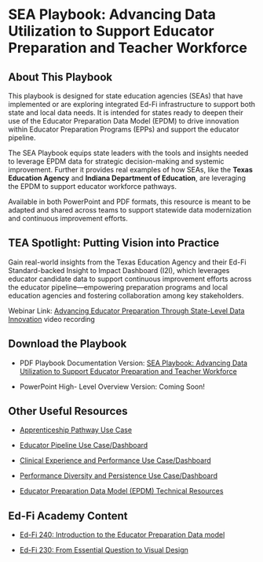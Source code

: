 ---
---

# SEA Playbook: Advancing Data Utilization to Support Educator Preparation and Teacher Workforce

## About This Playbook

This playbook is designed for state education agencies (SEAs) that have implemented or are exploring integrated Ed-Fi infrastructure to support both state and local data needs. It is intended for states ready to deepen their use of the Educator Preparation Data Model (EPDM) to drive innovation within Educator Preparation Programs (EPPs) and support the educator pipeline.

The SEA Playbook equips state leaders with the tools and insights needed to leverage EPDM data for strategic decision-making and systemic improvement. Further it provides real examples of how SEAs, like the **Texas Education Agency** and **Indiana Department of Education**, are leveraging the EPDM to support educator workforce pathways.

Available in both PowerPoint and PDF formats, this resource is meant to be adapted and shared across teams to support statewide data modernization and continuous improvement efforts.

## TEA Spotlight: Putting Vision into Practice

Gain real-world insights from the Texas Education Agency and their Ed-Fi Standard-backed Insight to Impact Dashboard (I2I), which leverages educator candidate data to support continuous improvement efforts across the educator pipeline—empowering preparation programs and local education agencies and fostering collaboration among key stakeholders.

Webinar Link: [Advancing Educator Preparation Through State-Level Data Innovation](https://msdf.wistia.com/medias/1sjueke4d0) video recording

## Download the Playbook

* PDF Playbook Documentation Version: [SEA Playbook: Advancing Data Utilization to Support Educator Preparation and Teacher Workforce](https://edfidocs.blob.core.windows.net/$web/assets/getting-started/epp/use-cases/sea-playbook-data-utilization/Ed-Fi%20Alliance_%20State%20Education%20Agency%20Playbook%20for%20Empowering%20Educator%20Preparation%20Programs_v1%202024.pdf)

* PowerPoint High- Level Overview Version: Coming Soon!

## Other Useful Resources

* [Apprenticeship Pathway Use Case](/getting-started/educator-pipeline/use-cases/apprenticeship)

* [Educator Pipeline Use Case/Dashboard](/getting-started/educator-pipeline/use-cases/educator-workforce)

* [Clinical Experience and Performance Use Case/Dashboard](/getting-started/educator-pipeline/use-cases/clinical-experience)

* [Performance Diversity and Persistence Use Case/Dashboard](/getting-started/educator-pipeline/use-cases/program-diversity)

* [Educator Preparation Data Model (EPDM) Technical Resources](https://edfi.atlassian.net/wiki/spaces/EPP/pages/23171694/EPDM+Technical+Resources)

## Ed-Fi Academy Content

* [Ed-Fi 240: Introduction to the Educator Preparation Data model](https://academy.ed-fi.org/learn/learning-plans/6/educator-preparation-programs-pathway)

* [Ed-Fi 230: From Essential Question to Visual Design](https://academy.ed-fi.org/learn/learning-plans/6/educator-preparation-programs-pathway)
